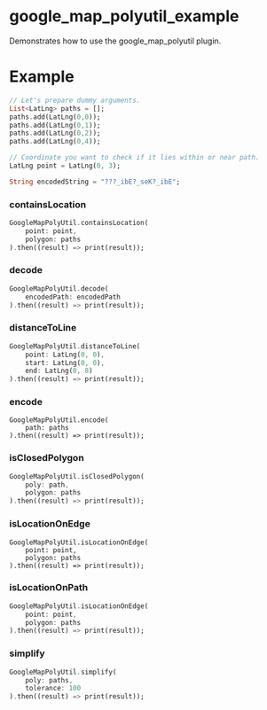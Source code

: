 # google_map_polyutil_example

Demonstrates how to use the google_map_polyutil plugin.

# Example

```dart
// Let's prepare dummy arguments.
List<LatLng> paths = [];
paths.add(LatLng(0,0));
paths.add(LatLng(0,1));
paths.add(LatLng(0,2));
paths.add(LatLng(0,4));

// Coordinate you want to check if it lies within or near path.
LatLng point = LatLng(0, 3);

String encodedString = "???_ibE?_seK?_ibE";
```

###  containsLocation

```dart
GoogleMapPolyUtil.containsLocation(
	point: point,
    polygon: paths
).then((result) => print(result));
```

### decode

```dart
GoogleMapPolyUtil.decode(
	encodedPath: encodedPath
).then((result) => print(result));
```

### distanceToLine

```dart
GoogleMapPolyUtil.distanceToLine(
	point: LatLng(0, 0),
    start: LatLng(0, 0),
    end: LatLng(0, 8)
).then((result) => print(result));
```

### encode

```
GoogleMapPolyUtil.encode(
	path: paths
).then((result) => print(result));
```

### isClosedPolygon

```dart
GoogleMapPolyUtil.isClosedPolygon(
	poly: path,
    polygon: paths
).then((result) => print(result));
```

### isLocationOnEdge

```
GoogleMapPolyUtil.isLocationOnEdge(
	point: point,
    polygon: paths
).then((result) => print(result));
```

### isLocationOnPath

```dart
GoogleMapPolyUtil.isLocationOnEdge(
	point: point,
    polygon: paths
).then((result) => print(result));
```

### simplify

```dart
GoogleMapPolyUtil.simplify(
	poly: paths,
    tolerance: 100
).then((result) => print(result));
```

